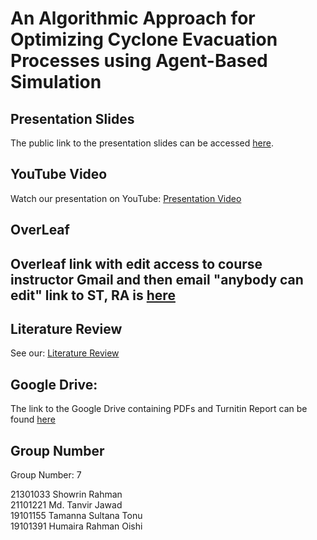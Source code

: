 # An Algorithmic Approach for Optimizing Cyclone Evacuation Processes using Agent-Based Simulation


## Presentation Slides

The public link to the presentation slides can be accessed [here](https://www.canva.com/design/DAF2MP-u4nE/BzaEgIy4x7jxVZKvr6XyYA/edit?fbclid=IwAR1jB4St2fMjjN6Vlqi_uCSrffuJdRW-Ap73YqASUpLQrPfyNMLd9VraLAc).

## YouTube Video

Watch our presentation on YouTube: [Presentation Video](https://youtu.be/DiMBLm4ts1w)

## OverLeaf
## Overleaf link with edit access to course instructor Gmail and then email "anybody can edit" link to ST, RA is [here](https://www.overleaf.com/8393345214svvvypbhrjnd#eaa364)

## Literature Review 

See our: [ Literature Review](https://docs.google.com/spreadsheets/d/1CKo4qRVq8C53A7WHDSBos4oDjrqE_L4KjHcUKCOeaZU/edit#gid=396298435)

## Google Drive:

The link to the Google Drive containing PDFs and Turnitin Report can be found [here](https://drive.google.com/drive/u/1/folders/1E_GPkyUlzGd4GmSpae9khJdbyWiy4uoR)

## Group Number

Group Number: 7

21301033	Showrin Rahman <br>
21101221	Md. Tanvir Jawad <br>
19101155	Tamanna Sultana Tonu <br>
19101391	Humaira Rahman Oishi 
